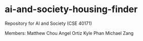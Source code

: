 # ai-and-society-housing-finder
Repository for AI and Society (CSE 40171)

Members:
Matthew Chou
Angel Ortiz
Kyle Phan
Michael Zang

